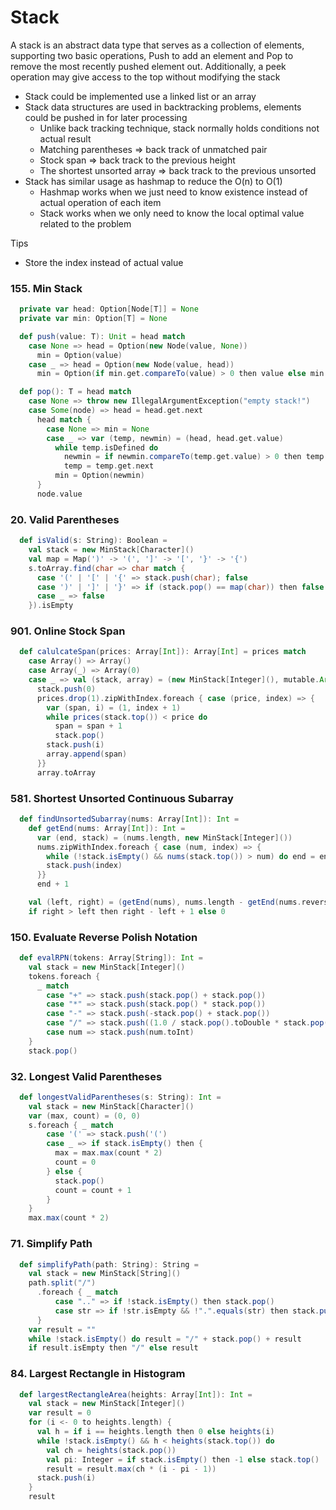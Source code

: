 # Stack
A stack is an abstract data type that serves as a collection of elements, supporting two basic operations, 
Push to add an element and Pop to remove the most recently pushed element out. 
Additionally, a peek operation may give access to the top without modifying the stack
- Stack could be implemented use a linked list or an array
- Stack data structures are used in backtracking problems, elements could be pushed in for later processing
  - Unlike back tracking technique, stack normally holds conditions not actual result
  - Matching parentheses => back track of unmatched pair
  - Stock span => back track to the previous height
  - The shortest unsorted array => back track to the previous unsorted
- Stack has similar usage as hashmap to reduce the O(n) to O(1)
  - Hashmap works when we just need to know existence instead of actual operation of each item
  - Stack works when we only need to know the local optimal value related to the problem

Tips
- Store the index instead of actual value 

### 155. Min Stack
```scala
  private var head: Option[Node[T]] = None
  private var min: Option[T] = None

  def push(value: T): Unit = head match
    case None => head = Option(new Node(value, None))
      min = Option(value)
    case _ => head = Option(new Node(value, head))
      min = Option(if min.get.compareTo(value) > 0 then value else min.get)

  def pop(): T = head match
    case None => throw new IllegalArgumentException("empty stack!")
    case Some(node) => head = head.get.next
      head match {
        case None => min = None
        case _ => var (temp, newmin) = (head, head.get.value)
          while temp.isDefined do
            newmin = if newmin.compareTo(temp.get.value) > 0 then temp.get.value else newmin
            temp = temp.get.next
          min = Option(newmin)
      }
      node.value
```

### 20. Valid Parentheses
```scala
  def isValid(s: String): Boolean =
    val stack = new MinStack[Character]()
    val map = Map(')' -> '(', ']' -> '[', '}' -> '{')
    s.toArray.find(char => char match {
      case '(' | '[' | '{' => stack.push(char); false
      case ')' | ']' | '}' => if (stack.pop() == map(char)) then false else true
      case _ => false
    }).isEmpty
```

### 901. Online Stock Span
```scala
  def calulcateSpan(prices: Array[Int]): Array[Int] = prices match
    case Array() => Array()
    case Array(_) => Array(0)
    case _ => val (stack, array) = (new MinStack[Integer](), mutable.ArrayBuffer[Int](0))
      stack.push(0)
      prices.drop(1).zipWithIndex.foreach { case (price, index) => {
        var (span, i) = (1, index + 1)
        while prices(stack.top()) < price do
          span = span + 1
          stack.pop()
        stack.push(i)
        array.append(span)
      }}
      array.toArray
```

### 581. Shortest Unsorted Continuous Subarray
```scala
  def findUnsortedSubarray(nums: Array[Int]): Int =
    def getEnd(nums: Array[Int]): Int =
      var (end, stack) = (nums.length, new MinStack[Integer]())
      nums.zipWithIndex.foreach { case (num, index) => {
        while (!stack.isEmpty() && nums(stack.top()) > num) do end = end.min(stack.pop())
        stack.push(index)
      }}
      end + 1

    val (left, right) = (getEnd(nums), nums.length - getEnd(nums.reverse))
    if right > left then right - left + 1 else 0
```

### 150. Evaluate Reverse Polish Notation
```scala
  def evalRPN(tokens: Array[String]): Int =
    val stack = new MinStack[Integer]()
    tokens.foreach {
      _ match
        case "+" => stack.push(stack.pop() + stack.pop())
        case "*" => stack.push(stack.pop() * stack.pop())
        case "-" => stack.push(-stack.pop() + stack.pop())
        case "/" => stack.push((1.0 / stack.pop().toDouble * stack.pop()).toInt)
        case num => stack.push(num.toInt)
    }
    stack.pop()
```

### 32. Longest Valid Parentheses
```scala
  def longestValidParentheses(s: String): Int =
    val stack = new MinStack[Character]()
    var (max, count) = (0, 0)
    s.foreach { _ match
        case '(' => stack.push('(')
        case _ => if stack.isEmpty() then {
          max = max.max(count * 2)
          count = 0
        } else {
          stack.pop()
          count = count + 1
        }
    }
    max.max(count * 2)
```

### 71. Simplify Path
```scala
  def simplifyPath(path: String): String =
    val stack = new MinStack[String]()
    path.split("/")
      .foreach { _ match
          case ".." => if !stack.isEmpty() then stack.pop()
          case str => if !str.isEmpty && !".".equals(str) then stack.push(str)
      }
    var result = ""
    while !stack.isEmpty() do result = "/" + stack.pop() + result
    if result.isEmpty then "/" else result
```

### 84. Largest Rectangle in Histogram
```scala
  def largestRectangleArea(heights: Array[Int]): Int =
    val stack = new MinStack[Integer]()
    var result = 0
    for (i <- 0 to heights.length) {
      val h = if i == heights.length then 0 else heights(i)
      while !stack.isEmpty() && h < heights(stack.top()) do
        val ch = heights(stack.pop())
        val pi: Integer = if stack.isEmpty() then -1 else stack.top()
        result = result.max(ch * (i - pi - 1))
      stack.push(i)
    }
    result
```